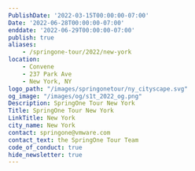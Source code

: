 ```yaml
---
PublishDate: '2022-03-15T00:00:00-07:00'
Date: '2022-06-28T00:00:00-07:00'
enddate: '2022-06-29T00:00:00-07:00'
publish: true
aliases:
    - /springone-tour/2022/new-york
location:
    - Convene
    - 237 Park Ave
    - New York, NY
logo_path: "/images/springonetour/ny_cityscape.svg"
og_image: "/images/og/s1t_2022_og.png"
Description: SpringOne Tour New York
Title: SpringOne Tour New York
LinkTitle: New York
city_name: New York
contact: springone@vmware.com
contact_text: the SpringOne Tour Team
code_of_conduct: true
hide_newsletter: true
---
```

